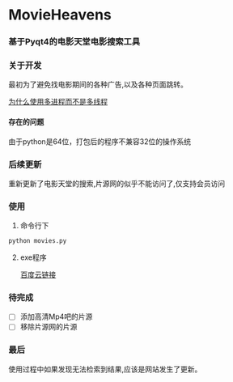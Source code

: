 # MovieHeavens
### 基于Pyqt4的电影天堂电影搜索工具

### 关于开发
最初为了避免找电影期间的各种广告,以及各种页面跳转。<p>
[为什么使用多进程而不是多线程](http://www.360doc.com/content/16/0415/17/1317564_550896090.shtml)

#### 存在的问题
由于python是64位，打包后的程序不兼容32位的操作系统

### 后续更新
重新更新了电影天堂的搜索,片源网的似乎不能访问了,仅支持会员访问

### 使用
1. 命令行下
```python
python movies.py
```
2. exe程序 <p>
[百度云链接](http://pan.baidu.com/s/1pLTJpkZ)

### 待完成
- [ ] 添加高清Mp4吧的片源
- [ ] 移除片源网的片源

### 最后
使用过程中如果发现无法检索到结果,应该是网站发生了更新。<p>
